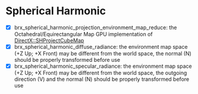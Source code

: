 # Spherical Harmonic  

- [x] brx_spherical_harmonic_projection_environment_map_reduce: the Octahedral/Equirectangular Map GPU implementation of [DirectX::SHProjectCubeMap](https://github.com/microsoft/DirectXMath/blob/jul2018b/SHMath/DirectXSHD3D11.cpp#L169)  
- [x] brx_spherical_harmonic_diffuse_radiance: the environment map space (+Z Up; +X Front) may be different from the world space, the normal (N) should be properly transformed before use  
- [x] brx_spherical_harmonic_specular_radiance: the environment map space (+Z Up; +X Front) may be different from the world space, the outgoing direction (V) and the normal (N) should be properly transformed before use  
